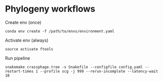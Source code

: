 # Phylogeny workflows

Create env (once)

    conda env create -f /path/to/envs/environment.yaml

Activate env (always)

    source activate ftools

Run pipeline

    snakemake crassphage.tree -s Snakefile --configfile config.yaml --restart-times 1 --profile scg -j 999 --rerun-incomplete --latency-wait 10
